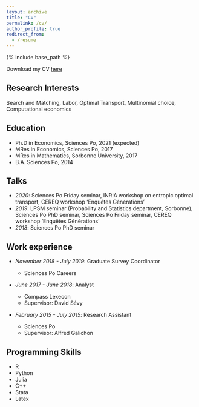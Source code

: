 ```yaml
---
layout: archive
title: "CV"
permalink: /cv/
author_profile: true
redirect_from:
  - /resume
---
```


{% include base_path %}

Download my CV [here](https://paulinecorblet.github.io/pdf/pcorblet_CV.pdf)

## Research Interests ##

Search and Matching, Labor, Optimal Transport, Multinomial choice, Computational economics

## Education ##

* Ph.D in Economics, Sciences Po, 2021 (expected)
* MRes in Economics, Sciences Po, 2017
* MRes in Mathematics, Sorbonne University, 2017
* B.A. Sciences Po, 2014

## Talks ##
* *2020*: Sciences Po Friday seminar, INRIA workshop on entropic optimal transport, CEREQ workshop ‘Enquêtes Générations’
* *2019*: LPSM seminar (Probability and Statistics department, Sorbonne), Sciences Po PhD seminar, Sciences Po Friday seminar, CEREQ workshop ‘Enquêtes Générations’
* *2018*: Sciences Po PhD seminar

## Work experience ##

* *November 2018 - July 2019*: Graduate Survey Coordinator
  * Sciences Po Careers

* *June 2017 - June 2018*: Analyst
  * Compass Lexecon
  * Supervisor: David Sévy

* *February 2015 - July 2015*: Research Assistant
  * Sciences Po
  * Supervisor: Alfred Galichon

## Programming Skills ##

* R
* Python
* Julia
* C++
* Stata
* Latex

